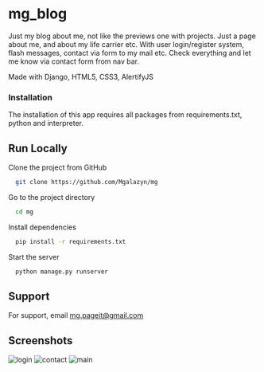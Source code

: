 # mg_blog
Just my blog about me, not like the previews one with projects. Just a page about me, and about my life carrier etc.
With user login/register system, flash messages, contact via form to my mail etc. Check everything and let me know via contact form from nav bar.

Made with Django, HTML5, CSS3, AlertifyJS


### Installation
The installation of this app requires all packages from requirements.txt, python and interpreter.


## Run Locally

Clone the project from GitHub

```bash
  git clone https://github.com/Mgalazyn/mg
```

Go to the project directory

```bash
  cd mg
```

Install dependencies

```bash
  pip install -r requirements.txt
```

Start the server

```bash
  python manage.py runserver 
```


## Support

For support, email mg.pageit@gmail.com

## Screenshots

![login](https://user-images.githubusercontent.com/91530764/210273603-fb9d5fb9-cb67-4eb1-8601-63cb3171dafe.png)
![contact](https://user-images.githubusercontent.com/91530764/210273714-39c562d5-0d3d-41d4-8aca-d6e26ff5aced.png)
![main](https://user-images.githubusercontent.com/91530764/210273610-c8c972fb-f6d6-4548-924d-a19c8502690b.png)

